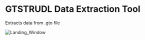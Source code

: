 # GTSTRUDL Data Extraction Tool
Extracts data from .gto file


![Landing_Window](https://user-images.githubusercontent.com/93848963/171085487-4de794b2-4981-42c1-9a31-2033c94cb3b4.PNG)
